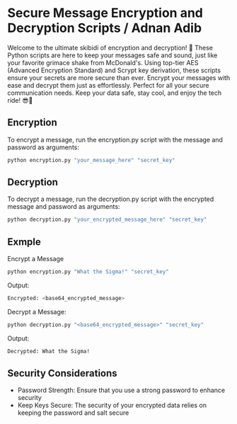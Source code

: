 # Secure Message Encryption and Decryption Scripts / Adnan Adib 
Welcome to the ultimate skibidi of encryption and decryption! 🎉 These Python scripts are here to keep your messages safe and sound, just like your favorite grimace shake from McDonald's. Using top-tier AES (Advanced Encryption Standard) and Scrypt key derivation, these scripts ensure your secrets are more secure than ever. Encrypt your messages with ease and decrypt them just as effortlessly. Perfect for all your secure communication needs. Keep your data safe, stay cool, and enjoy the tech ride! 😎🔐


## Encryption
To encrypt a message, run the encryption.py script with the message and password as arguments:
```bash
python encryption.py "your_message_here" "secret_key"
```

## Decryption
To decrypt a message, run the decryption.py script with the encrypted message and password as arguments:
```bash
python decryption.py "your_encrypted_message_here" "secret_key"
```

## Exmple
Encrypt a Message
```bash
python encryption.py "What the Sigma!" "secret_key"
```
Output:
```bash
Encrypted: <base64_encrypted_message>
```
Decrypt a Message:
```bash
python decryption.py "<base64_encrypted_message>" "secret_key"
```
Output:
```bash
Decrypted: What the Sigma!
```
## Security Considerations
- Password Strength: Ensure that you use a strong password to enhance security
- Keep Keys Secure: The security of your encrypted data relies on keeping the password and salt secure
